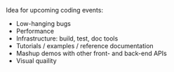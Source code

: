Idea for upcoming coding events:

* Low-hanging bugs
* Performance
* Infrastructure: build, test, doc tools
* Tutorials / examples / reference documentation
* Mashup demos with other front- and back-end APIs
* Visual quaility